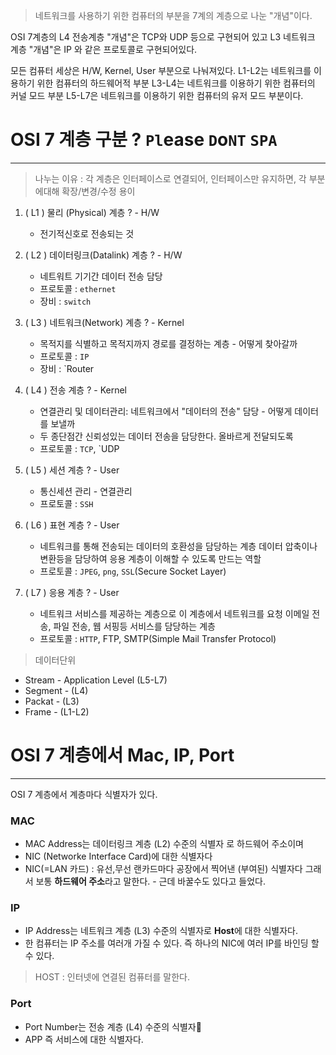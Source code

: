 > 네트워크를 사용하기 위한 컴퓨터의 부분을 7계의 계층으로 나눈 "개념"이다. 

OSI 7계층의 L4 전송계층 "개념"은 TCP와 UDP 등으로 구현되어 있고
L3 네트워크 계층 "개념"은 IP 와 같은 프로토콜로 구현되어있다.

모든 컴퓨터 세상은 H/W, Kernel, User 부분으로 나눠져있다.
L1-L2는 네트워크를 이용하기 위한 컴퓨터의 하드웨어적 부분
L3-L4는 네트워크를 이용하기 위한 컴퓨터의 커널 모드 부분
L5-L7은 네트워크를 이용하기 위한 컴퓨터의 유저 모드 부분이다. 



# OSI 7 계층 구분 ? `Pl`ease `D`o`NT` `SPA`
---
> 나누는 이유 : 각 계층은 인터페이스로 연결되어, 인터페이스만 유지하면,  각 부분에대해 확장/변경/수정 용이

1. ( L1 ) 물리 (Physical) 계층 ? - H/W
	- 전기적신호로 전송되는 것
2. ( L2 ) 데이터링크(Datalink) 계층 ? - H/W
	- 네트워트 기기간 데이터 전송 담당
	- 프로토콜 : `ethernet`
	- 장비 : `switch`

4. ( L3 ) 네트워크(Network) 계층 ? - Kernel
	- 목적지를 식별하고 목적지까지 경로를 결정하는 계층 - 어떻게 찾아갈까
	- 프로토콜 : `IP`
	- 장비 : `Router 
5. ( L4 ) 전송 계층 ? - Kernel
	- 연결관리 및 데이터관리: 네트워크에서 "데이터의 전송" 담당 - 어떻게 데이터를 보낼까
	- 두 종단점간 신뢰성있는 데이터 전송을 담당한다. 올바르게 전달되도록
	- 프로토콜 : `TCP`, `UDP 

6. ( L5 ) 세션 계층 ? - User
	- 통신세션 관리 - 연결관리
	- 프로토콜 : `SSH`
7. ( L6 ) 표현 계층 ? - User
	- 네트워크를 통해 전송되는 데이터의 호환성을 담당하는 계층
	  데이터 압축이나 변환등을 담당하여 응용 계층이 이해할 수 있도록 만드는 역할
	- 프로토콜 : `JPEG`, `png`, `SSL`(Secure Socket Layer)
7. ( L7 ) 응용 계층 ? - User
	- 네트워크 서비스를 제공하는 계층으로 이 계층에서 네트워크를 요청
	  이메일 전송, 파일 전송, 웹 서핑등 서비스를 담당하는 계층
	- 프로토콜 : `HTTP`, FTP, SMTP(Simple Mail Transfer Protocol) 

> 데이터단위
- Stream - Application Level (L5-L7)
- Segment - (L4)
- Packat - (L3)
- Frame - (L1-L2)



# OSI 7 계층에서 Mac, IP, Port
---
OSI 7 계층에서 계층마다 식별자가 있다. 

### MAC
- MAC Address는 데이터링크 계층 (L2) 수준의 식별자 로 하드웨어 주소이며
- NIC (Networke Interface Card)에 대한 식별자다 
- NIC(=LAN 카드) : 유선,무선 랜카드마다 공장에서 찍어낸 (부여된) 식별자다
  그래서 보통 **하드웨어 주소**라고 말한다. - 근데 바꿀수도 있다고 들었다. 

### IP
- IP Address는 네트워크 계층 (L3) 수준의 식별자로 **Host**에 대한 식별자다.
- 한 컴퓨터는 IP 주소를 여러개 가질 수 있다. 즉 하나의 NIC에 여러 IP를 바인딩 할 수 있다. 
> HOST : 인터넷에 연결된 컴퓨터를 말한다.

### Port
- Port Number는 전송 계층 (L4) 수준의 식별자
- APP 즉 서비스에 대한 식별자다.
